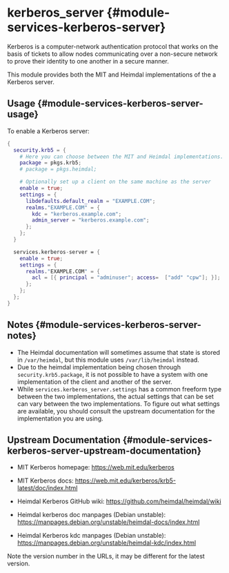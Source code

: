# kerberos_server {#module-services-kerberos-server}

Kerberos is a computer-network authentication protocol that works on the basis of tickets to allow nodes communicating over a non-secure network to prove their identity to one another in a secure manner.

This module provides both the MIT and Heimdal implementations of the a Kerberos server.

## Usage {#module-services-kerberos-server-usage}

To enable a Kerberos server:

```nix
{
  security.krb5 = {
    # Here you can choose between the MIT and Heimdal implementations.
    package = pkgs.krb5;
    # package = pkgs.heimdal;

    # Optionally set up a client on the same machine as the server
    enable = true;
    settings = {
      libdefaults.default_realm = "EXAMPLE.COM";
      realms."EXAMPLE.COM" = {
        kdc = "kerberos.example.com";
        admin_server = "kerberos.example.com";
      };
    };
  }

  services.kerberos-server = {
    enable = true;
    settings = {
      realms."EXAMPLE.COM" = {
        acl = [{ principal = "adminuser"; access=  ["add" "cpw"]; }];
      };
    };
  };
}
```

## Notes {#module-services-kerberos-server-notes}

- The Heimdal documentation will sometimes assume that state is stored in `/var/heimdal`, but this module uses `/var/lib/heimdal` instead.
- Due to the heimdal implementation being chosen through `security.krb5.package`, it is not possible to have a system with one implementation of the client and another of the server.
- While `services.kerberos_server.settings` has a common freeform type between the two implementations, the actual settings that can be set can vary between the two implementations. To figure out what settings are available, you should consult the upstream documentation for the implementation you are using.

## Upstream Documentation {#module-services-kerberos-server-upstream-documentation}

- MIT Kerberos homepage: https://web.mit.edu/kerberos
- MIT Kerberos docs: https://web.mit.edu/kerberos/krb5-latest/doc/index.html

- Heimdal Kerberos GitHub wiki: https://github.com/heimdal/heimdal/wiki
- Heimdal kerberos doc manpages (Debian unstable): https://manpages.debian.org/unstable/heimdal-docs/index.html
- Heimdal Kerberos kdc manpages (Debian unstable): https://manpages.debian.org/unstable/heimdal-kdc/index.html

Note the version number in the URLs, it may be different for the latest version.
